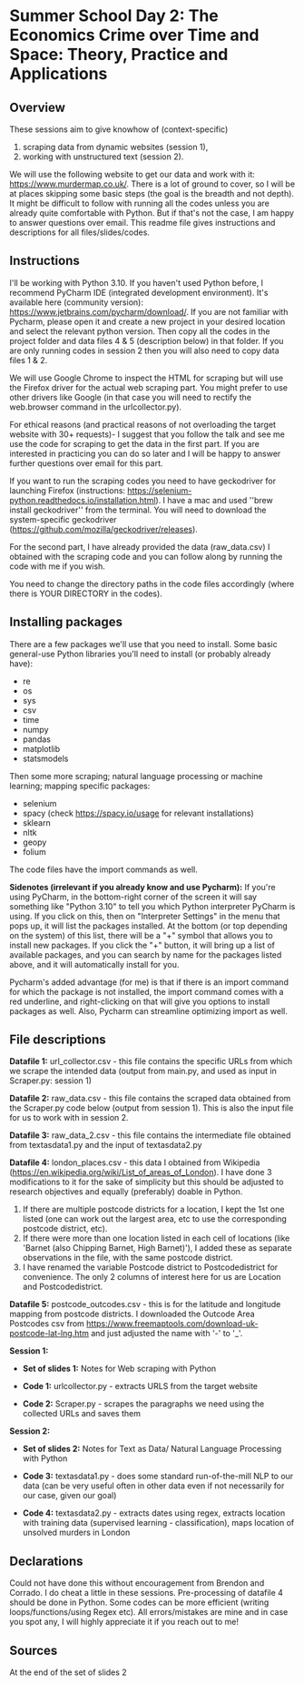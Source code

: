 # Summer School Day 2: The Economics Crime over Time and Space: Theory, Practice and Applications

## Overview

These sessions aim to give knowhow of (context-specific)
1. scraping data from dynamic websites (session 1), 
2. working with unstructured text (session 2). 

We will use the following website to get our data and work with it: https://www.murdermap.co.uk/. There is a lot of ground to cover, so I will be at places skipping some basic steps (the goal is the breadth and not depth). It might be difficult to follow with running all the codes unless you are already quite comfortable with Python. But if that's not the case, I am happy to answer questions over email. This readme file gives instructions and descriptions for all files/slides/codes. 

## Instructions

I'll be working with Python 3.10. If you haven't used Python before, I recommend PyCharm IDE (integrated development environment). It's available here (community version): https://www.jetbrains.com/pycharm/download/. If you are not familiar with Pycharm, please open it and create a new project in your desired location and select the relevant python version. Then copy all the codes in the project folder and data files 4 & 5 (description below) in that folder. If you are only running codes in session 2 then you will also need to copy data files 1 & 2. 

We will use Google Chrome to inspect the HTML for scraping but will use the Firefox driver for the actual web scraping part. You might prefer to use other drivers like Google (in that case you will need to rectify the web.browser command in the urlcollector.py). 

For ethical reasons (and practical reasons of not overloading the target website with 30+ requests)- I suggest that you follow the talk and see me use the code for scraping to get the data in the first part. If you are interested in practicing you can do so later and I will be happy to answer further questions over email for this part.

If you want to run the scraping codes you need to have geckodriver for launching Firefox (instructions: https://selenium-python.readthedocs.io/installation.html). I have a mac and used ''brew install geckodriver'' from the terminal. You will need to download the system-specific geckodriver (https://github.com/mozilla/geckodriver/releases). 

For the second part, I have already provided the data (raw_data.csv) I obtained with the scraping code and you can follow along by running the code with me if you wish.

You need to change the directory paths in the code files accordingly (where there is YOUR DIRECTORY in the codes).

## Installing packages

There are a few packages we'll use that you need to install. Some basic general-use Python libraries you'll need to install (or probably already have):
* re 
* os
* sys
* csv
* time
* numpy
* pandas
* matplotlib
* statsmodels

Then some more scraping; natural language processing or machine learning; mapping specific packages:
* selenium
* spacy (check https://spacy.io/usage for relevant installations)
* sklearn
* nltk
* geopy
* folium

The code files have the import commands as well. 

**Sidenotes (irrelevant if you already know and use Pycharm):** If you're using PyCharm, in the bottom-right corner of the screen it will say something like "Python 3.10" to tell you which Python interpreter PyCharm is using. If you click on this, then on "Interpreter Settings" in the menu that pops up, it will list the packages installed. At the bottom (or top depending on the system) of this list, there will be a "+" symbol that allows you to install new packages. If you click the "+" button, it will bring up a list of available packages, and you can search by name for the packages listed above, and it will automatically install for you.

Pycharm's added advantage (for me) is that if there is an import command for which the package is not installed, the import command comes with a red underline, and right-clicking on that will give you options to install packages as well. Also, Pycharm can streamline optimizing import as well. 

## File descriptions

**Datafile 1:** url_collector.csv - this file contains the specific URLs from which we scrape the intended data (output from main.py, and used as input in Scraper.py: session 1)

**Datafile 2:** raw_data.csv - this file contains the scraped data obtained from the Scraper.py code below (output from session 1). This is also the input file for us to work with in session 2. 

**Datafile 3:** raw_data_2.csv - this file contains the intermediate file obtained from textasdata1.py and the input of textasdata2.py

**Datafile 4:** london_places.csv - this data I obtained from Wikipedia (https://en.wikipedia.org/wiki/List_of_areas_of_London). I have done 3 modifications to it for the sake of simplicity but this should be adjusted to research objectives and equally (preferably) doable in Python. 
1. If there are multiple postcode districts for a location, I kept the 1st one listed (one can work out the largest area, etc to use the corresponding postcode district, etc).
2. If there were more than one location listed in each cell of locations (like 'Barnet (also Chipping Barnet, High Barnet)'), I added these as separate observations in the file, with the same postcode district. 
3. I have renamed the variable Postcode district to Postcodedistrict for convenience.
The only 2 columns of interest here for us are Location and Postcodedistrict. 

**Datafile 5:** postcode_outcodes.csv - this is for the latitude and longitude mapping from postcode districts. I downloaded the Outcode Area Postcodes csv from https://www.freemaptools.com/download-uk-postcode-lat-lng.htm and just adjusted the name with '-' to '_'.

**Session 1:**

  - **Set of slides 1:** Notes for Web scraping with Python

  - **Code 1:** urlcollector.py - extracts URLS from the target website

  - **Code 2:** Scraper.py - scrapes the paragraphs we need using the collected URLs and saves them

**Session 2:**

  - **Set of slides 2:** Notes for Text as Data/ Natural Language Processing with Python
  
  - **Code 3:** textasdata1.py - does some standard run-of-the-mill NLP to our data (can be very useful often in other data even if not necessarily for our  case, given our goal)

  - **Code 4:** textasdata2.py - extracts dates using regex, extracts location with training data (supervised learning - classification), maps location of unsolved murders in London

## Declarations

Could not have done this without encouragement from Brendon and Corrado. I do cheat a little in these sessions. Pre-processing of datafile 4 should be done in Python. Some codes can be more efficient (writing loops/functions/using Regex etc). All errors/mistakes are mine and in case you spot any, I will highly appreciate it if you reach out to me!

## Sources

At the end of the set of slides 2
